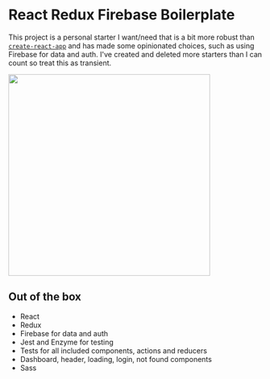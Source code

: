 # React Redux Firebase Boilerplate

This project is a personal starter I want/need that is a bit more robust than [`create-react-app`](https://github.com/facebook/create-react-app) and has made some opinionated choices, such as using Firebase for data and auth. I've created and deleted more starters than I can count so treat this as transient.

<img src="https://www.dropbox.com/s/31mvgauub43lrqb/Screenshot%202018-02-14%2018.47.20.png?raw=1" width="400" />

## Out of the box

- React
- Redux
- Firebase for data and auth
- Jest and Enzyme for testing
- Tests for all included components, actions and reducers
- Dashboard, header, loading, login, not found components
- Sass
